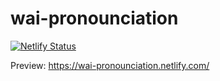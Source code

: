 # wai-pronounciation

[![Netlify Status](https://api.netlify.com/api/v1/badges/23d303c1-178a-474b-bf86-3f79cad27e1d/deploy-status)](https://app.netlify.com/sites/wai-pronunciation/deploys)

Preview: https://wai-pronounciation.netlify.com/
